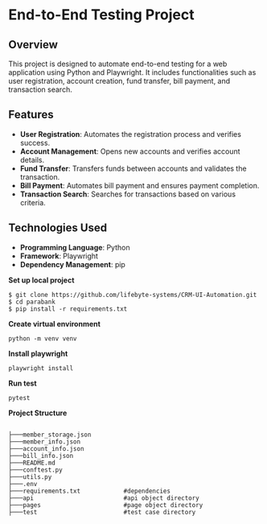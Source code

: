 # End-to-End Testing Project

## Overview
This project is designed to automate end-to-end testing for a web application using Python and Playwright. It includes functionalities such as user registration, account creation, fund transfer, bill payment, and transaction search.

## Features
- **User Registration**: Automates the registration process and verifies success.
- **Account Management**: Opens new accounts and verifies account details.
- **Fund Transfer**: Transfers funds between accounts and validates the transaction.
- **Bill Payment**: Automates bill payment and ensures payment completion.
- **Transaction Search**: Searches for transactions based on various criteria.

## Technologies Used
- **Programming Language**: Python
- **Framework**: Playwright
- **Dependency Management**: pip


**Set up local project**
```shell
$ git clone https://github.com/lifebyte-systems/CRM-UI-Automation.git
$ cd parabank
$ pip install -r requirements.txt
```

**Create virtual environment**
```shell
python -m venv venv
```

**Install playwright**
```shell
playwright install
```

**Run test**
```shell
pytest
```

**Project Structure**
```

├───member_storage.json
├───member_info.json
├───account_info.json
├───bill_info.json
├───README.md
├───conftest.py
├───utils.py
├───.env
├───requirements.txt            #dependencies
├───api                         #api object directory
├───pages                       #page object directory
├───test                        #test case directory
